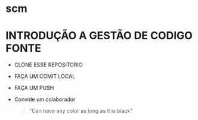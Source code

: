 # scm
# INTRODUÇÃO A GESTÃO DE CODIGO FONTE
- CLONE ESSE REPOSITORIO
-  FAÇA UM COMIT LOCAL
- FAÇA UM PUSH
- Convide um colaborador

  >"Can have any color as long as it is black"
